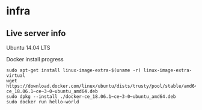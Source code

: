 # infra

## Live server info

Ubuntu 14.04 LTS

Docker install progress

```
sudo apt-get install linux-image-extra-$(uname -r) linux-image-extra-virtual
wget https://download.docker.com/linux/ubuntu/dists/trusty/pool/stable/amd64/docker-ce_18.06.1~ce~3-0~ubuntu_amd64.deb
sudo dpkg --install ./docker-ce_18.06.1~ce~3-0~ubuntu_amd64.deb
sudo docker run hello-world
```
